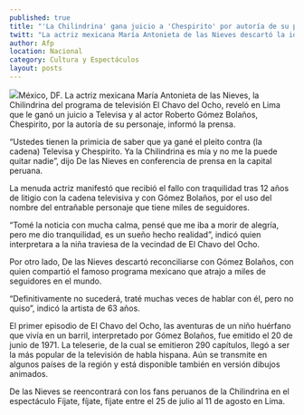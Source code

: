 ```yaml
---
published: true
title: "'La Chilindrina' gana juicio a 'Chespirito' por autoría de su personaje"
twitt: "La actriz mexicana María Antonieta de las Nieves descartó la idea de jubilar a su personaje, a diferencia de su colega Carlos Villagrán, que anunció su intención de dejar de interpretar a \"Quico\"."
author: Afp
location: Nacional
category: Cultura y Espectáculos
layout: posts
---
```


![](http://i.imgur.com/PKT784mm.jpg)México, DF. La actriz mexicana María Antonieta de las Nieves, la Chilindrina del programa de televisión El Chavo del Ocho, reveló en Lima que le ganó un juicio a Televisa y al actor Roberto Gómez Bolaños, Chespirito, por la autoría de su personaje, informó la prensa.

“Ustedes tienen la primicia de saber que ya gané el pleito contra (la cadena) Televisa y Chespirito. Ya la Chilindrina es mía y no me la puede quitar nadie”, dijo De las Nieves en conferencia de prensa en la capital peruana.

La menuda actriz manifestó que recibió el fallo con traquilidad tras 12 años de litigio con la cadena televisiva y con Gómez Bolaños, por el uso del nombre del entrañable personaje que tiene miles de seguidores.

“Tomé la noticia con mucha calma, pensé que me iba a morir de alegría, pero me dio tranquilidad, es un sueño hecho realidad”, indicó quien interpretara a la niña traviesa de la vecindad de El Chavo del Ocho.

Por otro lado, De las Nieves descartó reconciliarse con Gómez Bolaños, con quien compartió el famoso programa mexicano que atrajo a miles de seguidores en el mundo.

“Definitivamente no sucederá, traté muchas veces de hablar con él, pero no quiso”, indicó la artista de 63 años.

El primer episodio de El Chavo del Ocho, las aventuras de un niño huérfano que vivía en un barril, interpretado por Gómez Bolaños, fue emitido el 20 de junio de 1971. La teleserie, de la cual se emitieron 290 capítulos, llegó a ser la más popular de la televisión de habla hispana. Aún se transmite en algunos países de la región y está disponible también en versión dibujos animados.

De las Nieves se reencontrará con los fans peruanos de la Chilindrina en el espectáculo Fíjate, fíjate, fíjate entre el 25 de julio al 11 de agosto en Lima.
